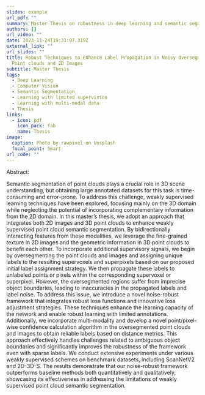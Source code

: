 ```yaml
---
slides: example
url_pdf: ""
summary: Master Thesis on robustness in deep learning and semantic segmentation.
authors: []
url_video: ""
date: 2023-11-24T19:31:07.319Z
external_link: ""
url_slides: ""
title: Robust Techniques to Enhance Label Propagation in Noisy Oversegmented
  Point clouds and 2D Images
subtitle: Master Thesis
tags:
  - Deep Learning
  - Computer Vision
  - Semantic Segmentation
  - Learning with limited supervision
  - Learning with multi-modal data
  - Thesis
links:
  - icon: pdf
    icon_pack: fab
    name: Thesis
image:
  caption: Photo by rawpixel on Unsplash
  focal_point: Smart
url_code: ""
---
```


Abstract: 

Semantic segmentation of point clouds plays a crucial role in 3D scene understanding, but obtaining large annotated datasets for this task is time-consuming and error-prone. To address this challenge, weakly supervised learning techniques have been explored, focusing mainly on the 3D domain while neglecting the potential of incorporating complementary information from the 2D domain. In this master’s thesis, we adopt an approach that integrates both 2D images and 3D point clouds to enhance weakly supervised point cloud semantic segmentation. By bidirectionally interacting features from these modalities, we leverage the fine-grained texture in 2D images and the geometric information in 3D point clouds to benefit each other. To incorporate additional supervisory signals, we begin by oversegmenting the point clouds and images and assigning unique labels to the resulting supervoxels and superpixels based on our
proposed initial label assignment strategy. We then propagate these labels to unlabeled points or pixels within the corresponding supervoxel or superpixel. However, the oversegmented regions suffer from imprecise object boundaries, leading to inaccuracies in the propagated labels and label noise. To address this issue, we introduce a novel noise-robust framework that integrates robust loss functions and innovative loss adjustment strategies. These techniques enhance the learning capacity of the network and enable robust learning with limited annotations. Additionally, we incorporate multi-modality and develop a novel point/pixel-wise confidence calculation
algorithm in the oversegmented point clouds and images to obtain reliable labels based on distance metrics. This approach effectively handles challenges related to ambiguous object boundaries and significantly improves the robustness of the framework even with sparse labels. We conduct extensive experiments under various weakly supervised schemes on benchmark datasets, including ScanNetV2 and 2D-3D-S. The results demonstrate that our noise-robust framework outperforms baseline methods both quantitatively and qualitatively, showcasing its effectiveness in addressing the limitations of weakly supervised point cloud semantic segmentation.
